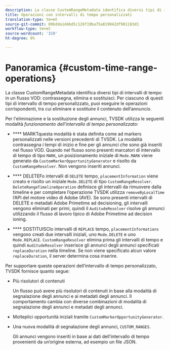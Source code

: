 ```yaml
---
description: La classe CustomRangeMetadata identifica diversi tipi di intervalli di tempo in un indicatore di flusso VOD, elimina e sostituisce. Per ciascuno di questi tipi di intervallo di tempo personalizzato, puoi eseguire le operazioni corrispondenti, tra cui eliminare e sostituire il contenuto dell’annuncio.
title: Operazioni con intervalli di tempo personalizzati
translation-type: tm+mt
source-git-commit: 89bdda1d4bd5c126f19ba75a819942df901183d1
workflow-type: tm+mt
source-wordcount: '319'
ht-degree: 0%

---
```



# Panoramica {#custom-time-range-operations}

La classe CustomRangeMetadata identifica diversi tipi di intervalli di tempo in un flusso VOD: contrassegna, elimina e sostituisci. Per ciascuno di questi tipi di intervallo di tempo personalizzato, puoi eseguire le operazioni corrispondenti, tra cui eliminare e sostituire il contenuto dell’annuncio.

<!--<a id="section_1323C0BAC259424C85A6ACFB48FE77EC"></a>-->

Per l&#39;eliminazione e la sostituzione degli annunci, TVSDK utilizza le seguenti modalità *funzionamento dell&#39;intervallo di tempo personalizzato*:

* **** MARKTquesta modalità è stata definita come ad markers personalizzati nelle versioni precedenti di TVSDK. La modalità contrassegna i tempi di inizio e fine per gli annunci che sono già inseriti nel flusso VOD. Quando nel flusso sono presenti marcatori di intervallo di tempo di tipo `MARK`, un posizionamento iniziale di `Mode.MARK` viene generato da `CustomMarkerOpportunityGenerator` e risolto da `CustomRangeResolver`. Non vengono inseriti annunci.

* **** DELETEFo intervalli di  `DELETE` tempo,  `placementInformation` viene creato e risolto un iniziale  `Mode.DELETE` di tipo  `CustomRangeResolver`. `DeleteRangeTimelineOperation` definisce gli intervalli da rimuovere dalla timeline e per completare l’operazione TVSDK utilizza  `removeByLocalTime` l’API del motore video di Adobe (AVE). Se sono presenti intervalli di DELETE e metadati Adobe Primetime ad decisioning, gli intervalli vengono eliminati per primi, quindi il `AuditudeResolver` risolve gli annunci utilizzando il flusso di lavoro tipico di Adobe Primetime ad decision ioning.

* **** SOSTITUISCIo intervalli di  `REPLACE` tempo,  `placementInformations` vengono creati due intervalli iniziali, uno  `Mode.DELETE` e uno  `Mode.REPLACE`. `CustomRangeResolver` elimina prima gli intervalli di tempo e quindi  `AuditudeResolver` inserisce gli annunci degli annunci specificati  `replaceDuration` nella timeline. Se non viene specificato alcun valore `replaceDuration`, il server determina cosa inserire.

Per supportare queste operazioni dell’intervallo di tempo personalizzato, TVSDK fornisce quanto segue:

* Più risolutori di contenuti

   Un flusso può avere più risolutori di contenuti in base alla modalità di segnalazione degli annunci e ai metadati degli annunci. Il comportamento cambia con diverse combinazioni di modalità di segnalazione degli annunci e metadati degli annunci.
* Molteplici opportunità iniziali tramite `CustomMarkerOpportunityGenerator`.
* Una nuova modalità di segnalazione degli annunci, `CUSTOM_RANGES`.

   Gli annunci vengono inseriti in base ai dati dell’intervallo di tempo provenienti da un’origine esterna, ad esempio un file JSON.

